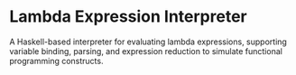# Lambda Expression Interpreter

 A Haskell-based interpreter for evaluating lambda expressions, supporting variable binding, parsing, and expression reduction to simulate functional programming constructs.
